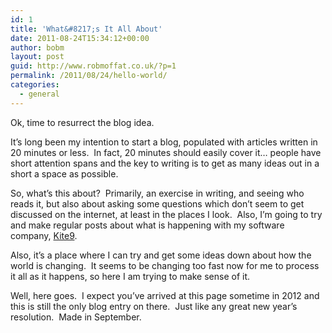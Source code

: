 ```yaml
---
id: 1
title: 'What&#8217;s It All About'
date: 2011-08-24T15:34:12+00:00
author: bobm
layout: post
guid: http://www.robmoffat.co.uk/?p=1
permalink: /2011/08/24/hello-world/
categories:
  - general
---
```

Ok, time to resurrect the blog idea.

It&#8217;s long been my intention to start a blog, populated with articles written in 20 minutes or less.  In fact, 20 minutes should easily cover it&#8230; people have short attention spans and the key to writing is to get as many ideas out in a short a space as possible.

So, what&#8217;s this about?  Primarily, an exercise in writing, and seeing who reads it, but also about asking some questions which don&#8217;t seem to get discussed on the internet, at least in the places I look.  Also, I&#8217;m going to try and make regular posts about what is happening with my software company, [Kite9](http://www.kite9.com).

Also, it&#8217;s a place where I can try and get some ideas down about how the world is changing.  It seems to be changing too fast now for me to process it all as it happens, so here I am trying to make sense of it.

Well, here goes.  I expect you&#8217;ve arrived at this page sometime in 2012 and this is still the only blog entry on there.  Just like any great new year&#8217;s resolution.  Made in September.

&nbsp;